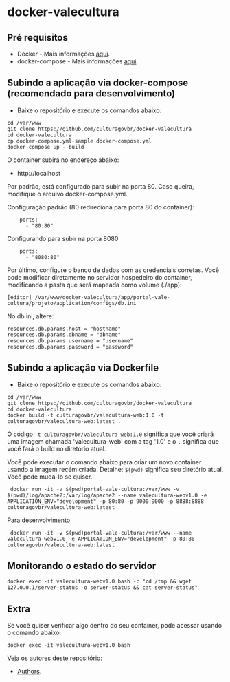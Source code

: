 # docker-valecultura

## Pré requisitos
* Docker - Mais informações [aqui](http://pt.slideshare.net/vinnyfs89/docker-essa-baleia-vai-te-conquistar?qid=aed7b752-f313-4515-badd-f3bf811c8a35&v=&b=&from_search=1).
* docker-compose - Mais informações [aqui](https://www.google.com/url?sa=t&rct=j&q=&esrc=s&source=web&cd=1&cad=rja&uact=8&ved=2ahUKEwiKr87u07bhAhWxHbkGHXZdBeYQFjAAegQIBBAB&url=https%3A%2F%2Fdocs.docker.com%2Fcompose%2F&usg=AOvVaw02oes91geDSZ-H__u_XMxc).

## Subindo a aplicação via docker-compose (recomendado para desenvolvimento)

* Baixe o repositório e execute os comandos abaixo:
```
cd /var/www
git clone https://github.com/culturagovbr/docker-valecultura
cd docker-valecultura
cp docker-compose.yml-sample docker-compose.yml
docker-compose up --build
```

O container subirá no endereço abaixo: 
* http://localhost

Por padrão, está configurado para subir na porta 80. Caso queira, modifique o arquivo docker-compose.yml.

Configuração padrão (80 redireciona para porta 80 do container):
```
    ports:
      - "80:80"
```

Configurando para subir na porta 8080
```
    ports:
      - "8080:80"
```

Por último, configure o banco de dados com as credenciais corretas. Você pode modificar diretamente no servidor hospedeiro do container, modificando a pasta que será mapeada como volume (./app):
```
[editor] /var/www/docker-valecultura/app/portal-vale-cultura/projeto/application/configs/db.ini
```

No db.ini, altere:
```
resources.db.params.host = "hostname"
resources.db.params.dbname = "dbname"
resources.db.params.username = "username"
resources.db.params.password = "password"
```

## Subindo a aplicação via Dockerfile

* Baixe o repositório e execute os comandos abaixo:

```
cd /var/www
git clone https://github.com/culturagovbr/docker-valecultura
cd docker-valecultura
docker build -t culturagovbr/valecultura-web:1.0 -t culturagovbr/valecultura-web:latest .
```

O código `-t culturagovbr/valecultura-web:1.0` significa que você criará uma imagem chamada 'valecultura-web' com a tag '1.0' e o `.` significa que você fará o build no diretório atual.

Você pode executar o comando abaixo para criar um novo container usando a imagem recém criada. Detalhe: `$(pwd)` significa seu diretório atual. Você pode mudá-lo se quiser.
```
 docker run -it -v $(pwd)portal-vale-cultura:/var/www -v $(pwd)/log/apache2:/var/log/apache2 --name valecultura-webv1.0 -e APPLICATION_ENV="development" -p 80:80 -p 9000:9000 -p 8888:8888 culturagovbr/valecultura-web:latest
```

Para desenvolvimento
```
 docker run -it -v $(pwd)portal-vale-cultura:/var/www --name valecultura-webv1.0 -e APPLICATION_ENV="development" -p 80:80 culturagovbr/valecultura-web:latest
```

## Monitorando o estado do servidor
```
docker exec -it valecultura-webv1.0 bash -c "cd /tmp && wget 127.0.0.1/server-status -o server-status && cat server-status"
```

## Extra

Se você quiser verificar algo dentro do seu container, pode acessar usando o comando abaixo:
```
docker exec -it valecultura-webv1.0 bash
```

Veja os autores deste repositório:
* [Authors](./Authors.md).
